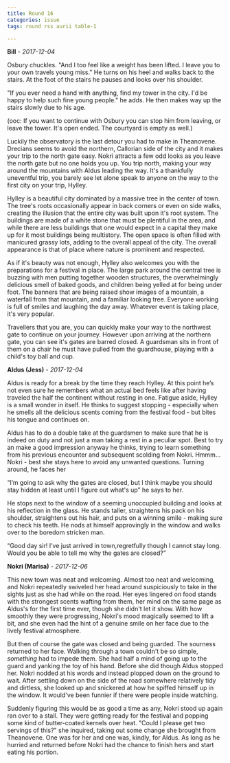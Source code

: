 ```yaml
---
title: Round 16
categories: issue
tags: round rss aurii table-1

---
```


**Bill** - *2017-12-04*

Osbury chuckles. "And I too feel like a weight has been lifted. I leave you to your own travels young miss." He turns on his heel and walks back to the stairs. At the foot of the stairs he pauses and looks over his shoulder. 

"If you ever need a hand with anything, find my tower in the city. I'd be happy to help such fine young people." he adds. He then makes way up the stairs slowly due to his age. 

(ooc: If you want to continue with Osbury you can stop him from leaving, or leave the tower. It's open ended. The courtyard is empty as well.)

Luckily the observatory is the last detour you had to make in Theanovene. Drecians seems to avoid the northern, Callorian side of the city and it makes your trip to the north gate easy. Nokri attracts a few odd looks as you leave the north gate but no one holds you up. You trip north, making your way around the mountains with Aldus leading the way. It's a thankfully uneventful trip, you barely see let alone speak to anyone on the way to the first city on your trip, Hylley.

Hylley is a beautiful city dominated by a massive tree in the center of town. The tree's roots occasionally appear in back corners or even on side walks, creating the illusion that the entire city was built upon it's root system. The buildings are made of a white stone that must be plentiful in the area, and while there are less buildings that one would expect in a capital they make up for it most buildings being multistory. The open space is often filled with manicured grassy lots, adding to the overall appeal of the city. The overall appearance is that of place where nature is prominent and respected. 

As if it's beauty was not enough, Hylley also welcomes you with the preparations for a festival in place. The large park around the central tree is buzzing with men putting together wooden structures, the overwhelmingly delicious smell of baked goods, and children being yelled at for being under foot. The banners that are being raised show images of a mountain, a waterfall from that mountain, and a familiar looking tree. Everyone working is full of smiles and laughing the day away. Whatever event is taking place, it's very popular.

Travellers that you are, you can quickly make your way to the northwest gate to continue on your journey. However upon arriving at the northern gate, you can see it's gates are barred closed. A guardsman sits in front of them on a chair he must have pulled from the guardhouse, playing with a child's toy ball and cup.

**Aldus (Jess)** - *2017-12-04*

Aldus is ready for a break by the time they reach Hylley. At this point he’s not even sure he remembers what an actual bed feels like after having traveled the half the continent without resting in one. Fatigue aside, Hylley is a small wonder in itself. He thinks to suggest stopping  - especially when he smells all the delicious scents coming from the festival food - but bites his tongue and continues on. 

Aldus has to do a double take at the guardsmen to make sure that he is indeed on duty and not just a man taking a rest in a peculiar spot. Best to try an make a good impression anyway he thinks, trying to learn something from his previous encounter and subsequent scolding from Nokri. Hmmm… Nokri - best she stays here to avoid any unwanted questions. Turning around, he faces her 

“I’m going to ask why the gates are closed, but I think maybe you should stay hidden at least until I figure out what's up” he says to her. 

 He stops next to the window of a seeming unoccupied building and looks at his reflection in the glass. He stands taller, straightens his pack on his shoulder, straightens out his hair, and puts on a winning smile - making sure to check his teeth. He nods at himself approvingly in the window and walks over to the boredom stricken man. 

“Good day sir! I’ve just arrived in town,regretfully though I cannot stay long. Would you be able to tell me why the gates are closed?”

**Nokri (Marisa)** - *2017-12-06*

This new town was neat and welcoming. Almost too neat and welcoming, and Nokri repeatedly swiveled her head around suspiciously to take in the sights just as she had while on the road. Her eyes lingered on food stands with the strongest scents wafting from them, her mind on the same page as Aldus's for the first time ever, though she didn't let it show. With how smoothly they were progressing, Nokri's mood magically seemed to lift a bit, and she even had the hint of a genuine smile on her face due to the lively festival atmosphere.

But then of course the gate was closed and being guarded. The sourness returned to her face. Walking through a town couldn't be so simple, *something* had to impede them. She had half a mind of going up to the guard and yanking the toy of his hand.  Before she did though Aldus stopped her. Nokri nodded at his words and instead plopped down on the ground to wait. After settling down on the side of the road somewhere relatively tidy and dirtless, she looked up and snickered at how he spiffed himself up in the window. It would've been funnier if there were people inside watching.

Suddenly figuring this would be as good a time as any, Nokri stood up again ran over to a stall. They were getting ready for the festival and popping some kind of butter-coated kernels over heat. "Could I please get two servings of this?" she inquired, taking out some change she brought from Theanovene. One was for her and one was, kindly, for Aldus. As long as he hurried and returned before Nokri had the chance to finish hers and start eating his portion.



<!-- re.findall('a.*?(?=a|$)', t+'x') -->